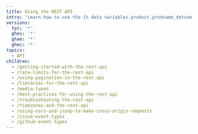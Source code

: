 ```yaml
---
title: Using the REST API
intro: 'Learn how to use the {% data variables.product.prodname_dotcom %} REST API, follow best practices, and troubleshoot problems.'
versions:
  fpt: '*'
  ghes: '*'
  ghae: '*'
  ghec: '*'
topics:
  - API
children:
  - /getting-started-with-the-rest-api
  - /rate-limits-for-the-rest-api
  - /using-pagination-in-the-rest-api
  - /libraries-for-the-rest-api
  - /media-types
  - /best-practices-for-using-the-rest-api
  - /troubleshooting-the-rest-api
  - /timezones-and-the-rest-api
  - /using-cors-and-jsonp-to-make-cross-origin-requests
  - /issue-event-types
  - /github-event-types
---
```


